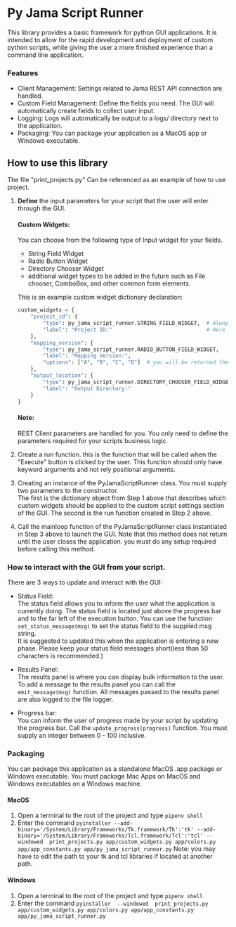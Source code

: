 # Py Jama Script Runner
This library provides a basic framework for python GUI applications.  It is intended to allow for the rapid development
and deployment of custom python scripts, while giving the user a more finished experience than a command line
application.

### Features
* Client Management: Settings related to Jama REST API connection are handled.
* Custom Field Management: Define the fields you need.  The GUI will automatically create fields to collect user input.
* Logging: Logs will automatically be output to a logs/ directory next to the application.
* Packaging: You can package your application as a MacOS app or Windows executable.


## How to use this library

The file "print_projects.py" Can be referenced as an example of how to use project.

1) **Define** the input parameters for your script that the user will enter through the GUI.

    #### Custom Widgets:
    You can choose from the following type of Input widget for your fields.
    * String Field Widget
    * Radio Button Widget
    * Directory Chooser Widget
    * additional widget types to be added in the future such as File chooser, ComboBox, and other common form elements.
    
    This is an example custom widget dictionary declaration:
    ```python
    custom_widgets = {
        "project_id": {
            "type": py_jama_script_runner.STRING_FIELD_WIDGET,  # Always declare your desired widget "type"
            "label": "Project ID:"                              # Here you can define your widgets Label text
        },
        "mapping_version": {
            "type": py_jama_script_runner.RADIO_BUTTON_FIELD_WIDGET,
            "label": "Mapping Version:",
            "options": ["A", "B", "C", "D"]  # you will be returned the index of the option the user chooses from this list
        },
        "output_location": {
            "type": py_jama_script_runner.DIRECTORY_CHOOSER_FIELD_WIDGET,
            "label": "Output Directory:"
        }
    }
    ```
    #### Note:
    REST Client parameters are handled for you.  You only need to define the parameters required for your scripts 
    business logic.
    
2) Create a run function.  this is the function that will be called when the "Execute" button is clicked by the user.
  This function should only have keyword arguments and not rely positional arguments.

3) Creating an instance of the PyJamaScriptRunner class. You must supply two parameters to the constructor. \
  The first is the dictionary object from Step 1 above that describes which custom widgets should be applied to the custom 
  script settings section of the GUI.  The second is the run function created in Step 2 above.

4) Call the mainloop function of the PyJamaScriptRunner class instantiated in Step 3 above to launch the GUI.  Note that
this method does not return until the user closes the application.  you must do any setup required before calling 
this method.

### How to interact with the GUI from your script.
There are 3 ways to update and interact with the GUI:

*  Status Field: <br> The status field allows you to inform the user what the application is currently doing.  The status 
field is located just above the progress bar and to the far left of the execution button.
You can use the function `set_status_message(msg)` to set the status field to the supplied msg string.  
It is suggested to updated this when the application is entering a new phase. Please keep your status field messages 
short(less than 50 characters is recommended.)

* Results Panel: <br>The results panel is where you can display bulk information to the user.  To add a message to the 
results panel you can call the `emit_message(msg)` function.  All messages passed to the results panel are also logged
to the file logger.

* Progress bar: <br>
You can inform the user of progress made by your script by updating the progress bar.
Call the `update_progress(progress)` function.  You must supply an integer between 0 - 100 inclusive.


### Packaging
You can package this application as a standalone MacOS .app package or Windows executable.  You must package Mac Apps 
on MacOS and Windows executables on a Windows machine.

#### MacOS 
1) Open a terminal to the root of the project and type `pipenv shell`
2) Enter the command `pyinstaller --add-binary='/System/Library/Frameworks/Tk.framework/Tk':'tk' --add-binary='/System/Library/Frameworks/Tcl.framework/Tcl':'tcl' --windowed  print_projects.py app/custom_widgets.py app/colors.py app/app_constants.py app/py_jama_script_runner.py`
Note: you may have to edit the path to your tk and tcl libraries if located at another path.

#### Windows
1) Open a terminal to the root of the project and type `pipenv shell`
2) Enter the command `pyinstaller  --windowed  print_projects.py app/custom_widgets.py app/colors.py app/app_constants.py app/py_jama_script_runner.py`